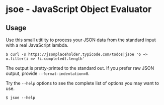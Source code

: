 # jsoe - JavaScript Object Evaluator

## Usage

Use this small utitlity to process your JSON data from the standard input with a real JavaScript lambda.

```
$ curl -s https://jsonplaceholder.typicode.com/todos|jsoe 'o => o.filter(i => !i.completed).length'
```

The output is pretty-printed to the standard out. If you prefer raw JSON output, provide `--format-indentation=0`.

Try the `--help` options to see the complete list of options you may want to use.

```
$ jsoe --help
```

